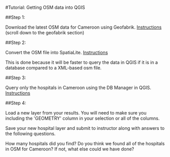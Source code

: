 #Tutorial: Getting OSM data into QGIS

##Step 1:

Download the latest OSM data for Cameroon using Geofabrik. [Instructions](https://github.com/d3netxer/virtual-mapgive-course/blob/master/downloading-osm-data.md) (scroll down to the geofabrik section)

##Step 2:

Convert the OSM file into SpatiaLite. [Instructions](https://github.com/d3netxer/virtual-mapgive-course/blob/master/OSM-to-SpatiaLite.md)

This is done because it will be faster to query the data in QGIS if it is in a database compared to a XML-based osm file.

##Step 3:

Query only the hospitals in Cameroon using the DB Manager in QGIS. [Instructions](https://github.com/d3netxer/virtual-mapgive-course/blob/master/qgis-querying.md)

##Step 4:

Load a new layer from your results. You will need to make sure you including the 'GEOMETRY' column in your selection or all of the columns. 

Save your new hospital layer and submit to instructor along with answers to the following questions.

How many hospitals did you find? Do you think we found all of the hospitals in OSM for Cameroon? If not, what else could we have done?

